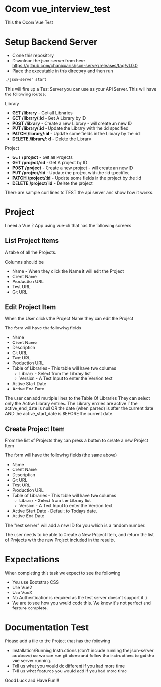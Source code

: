 # Ocom vue_interview_test

This the Ocom Vue Test 

# Setup Backend Server

- Clone this repository
- Download the json-server from here <https://github.com/chanioxaris/json-server/releases/tag/v1.0.0>
- Place the executable in this directory and then run

```bash
./json-server start
```

This will fire up a Test Server you can use as your API Server.
This will have the following routes:

Library
- **GET /library** - Get all Libraries
- **GET /library/:id** - Get A Library by ID
- **POST /library** - Create a new Library - will create an new ID
- **PUT /library/:id** - Update the Library with the :id specified
- **PATCH /library/:id** - Update some fields in the Library by the :id
- **DELETE /library/:id** - Delete the Library

Project
- **GET /project** - Get all Projects
- **GET /project/:id** - Get A project by ID
- **POST /project** - Create a new project - will create an new ID
- **PUT /project/:id** - Update the project with the :id specified
- **PATCH /project/:id** - Update some fields in the project by the :id
- **DELETE /project/:id** - Delete the project

There are sample curl lines to TEST the api server and show how it works.

# Project

I need a Vue 2 App using vue-cli that has the following screens

## List Project Items

A table of all the Projects.

Columns should be

- Name - When they click the Name it will edit the Project
- Client Name
- Production URL
- Test URL
- Git URL

## Edit Project Item

When the User clicks the Project Name they can edit the Project

The form will have the following fields

- Name
- Client Name
- Description
- Git URL
- Test URL
- Production URL
- Table of Libraries - This table will have two columns
  - Library - Select from the Library list
  - Version - A Text Input to enter the Version text.
- Active Start Date
- Active End Date

The user can add multiple lines to the Table Of Libraries
They can select only the Active Library entries. The Library entries are active if the active_end_date is null OR the date (when parsed) is after the current date AND the active_start_date is BEFORE the current date.

## Create Project Item

From the list of Projects they can press a button to create a new Project Item

The form will have the following fields (the same above)

- Name
- Client Name
- Description
- Git URL
- Test URL
- Production URL
- Table of Libraries - This table will have two columns
  - Library - Select from the Library list
  - Version - A Text Input to enter the Version text.
- Active Start Date - Default to Todays date.
- Active End Date

The "rest server" will add a new ID for you which is a random number.

The user needs to be able to Create a New Project Item, and return the list of Projects with the new Project included in the results.

# Expectations
When completing this task we expect to see the following
- You use Bootstrap CSS
 - Use Vue2
 - Use VueX
 - No Authentication is required as the test server doesn't support it :)
  - We are to see how you would code this. We know it's not perfect and feature complete.

# Documentation Test
Please add a  file to the Project that has the following

- Installation/Running Instructions (don't include running the json-server as above) so we can run git clone and follow the instructions to get the vue server running.
- Tell us what you would do different if you had more time
- Tell us what features you would add if you had more time




Good Luck and Have Fun!!!